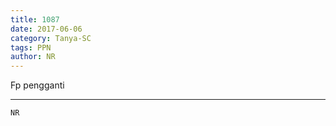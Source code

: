 ```yaml
---
title: 1087
date: 2017-06-06
category: Tanya-SC
tags: PPN
author: NR
---
```


Fp pengganti

---



`NR`
